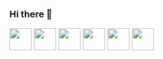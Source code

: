 ### Hi there 👋

<!--
**joaoBatista04/joaoBatista04** is a ✨ _special_ ✨ repository because its `README.md` (this file) appears on your GitHub profile.

Here are some ideas to get you started:

- 🔭 I’m currently working on ...
- 🌱 I’m currently learning ...
- 👯 I’m looking to collaborate on ...
- 🤔 I’m looking for help with ...
- 💬 Ask me about ...
- 📫 How to reach me: ...
- 😄 Pronouns: ...
- ⚡ Fun fact: ...
-->

<img src="https://cdn.jsdelivr.net/gh/devicons/devicon/icons/arduino/arduino-original-wordmark.svg" width="40" heigth="40"/>
<img src="https://cdn.jsdelivr.net/gh/devicons/devicon/icons/canva/canva-original.svg" width="40" heigth="40" />
<img src="https://cdn.jsdelivr.net/gh/devicons/devicon/icons/c/c-original.svg" width="40" heigth="40" />
<img src="https://cdn.jsdelivr.net/gh/devicons/devicon/icons/css3/css3-original.svg" width="40" heigth="40" />
<img src="https://cdn.jsdelivr.net/gh/devicons/devicon/icons/figma/figma-original.svg" width="40" heigth="40" />
<img src="https://cdn.jsdelivr.net/gh/devicons/devicon/icons/html5/html5-original.svg" width="40" heigth="40" />
          
          
          
          
